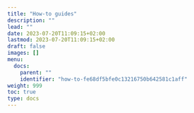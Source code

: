 ```yaml
---
title: "How-to guides"
description: ""
lead: ""
date: 2023-07-20T11:09:15+02:00
lastmod: 2023-07-20T11:09:15+02:00
draft: false
images: []
menu:
  docs:
    parent: ""
    identifier: "how-to-fe68df5bfe0c13216750b642581c1aff"
weight: 999
toc: true
type: docs
---
```

